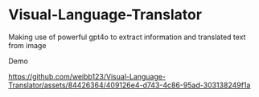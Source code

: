# Visual-Language-Translator
Making use of powerful gpt4o to extract information and translated text from image

Demo

https://github.com/weibb123/Visual-Language-Translator/assets/84426364/409126e4-d743-4c86-95ad-303138249f1a


